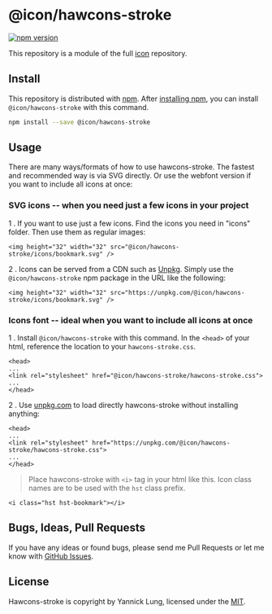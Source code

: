 # @icon/hawcons-stroke

[![npm version](https://img.shields.io/npm/v/@icon/hawcons-stroke.svg)](https://www.npmjs.org/package/@icon/hawcons-stroke)

This repository is a module of the full [icon][icon] repository.

## Install

This repository is distributed with [npm]. After [installing npm][install-npm], you can install `@icon/hawcons-stroke` with this command.

```bash
npm install --save @icon/hawcons-stroke
```

## Usage

There are many ways/formats of how to use hawcons-stroke. The fastest and recommended way is via SVG directly. Or use the webfont version if you want to include all icons at once:

### SVG icons -- when you need just a few icons in your project

 1 . If you want to use just a few icons. Find the icons you need in "icons" folder. Then use them as regular images:

```
<img height="32" width="32" src="@icon/hawcons-stroke/icons/bookmark.svg" />
```

 2 . Icons can be served from a CDN such as [Unpkg][Unpkg]. Simply use the `@icon/hawcons-stroke` npm package in the URL like the following:

```
<img height="32" width="32" src="https://unpkg.com/@icon/hawcons-stroke/icons/bookmark.svg" />
```

### Icons font -- ideal when you want to include all icons at once

 1 . Install `@icon/hawcons-stroke` with this command. In the `<head>` of your html, reference the location to your `hawcons-stroke.css`.

```
<head>
...
<link rel="stylesheet" href="@icon/hawcons-stroke/hawcons-stroke.css">
...
</head>
```

 2 . Use [unpkg.com][Unpkg] to load directly hawcons-stroke without installing anything:

```
<head>
...
<link rel="stylesheet" href="https://unpkg.com/@icon/hawcons-stroke/hawcons-stroke.css">
...
</head>
```

> Place hawcons-stroke with `<i>` tag in your html like this. Icon class names are to be used with the `hst` class prefix.

```
<i class="hst hst-bookmark"></i>
```


## Bugs, Ideas, Pull Requests

If you have any ideas or found bugs, please send me Pull Requests or let me know with [GitHub Issues][github issues].

## License

Hawcons-stroke is copyright by Yannick Lung, licensed under the [MIT][license].

[license]: https://github.com/thecreation/icons/blob/master/modules/hawcons-stroke/LICENSE
[icon]: https://github.com/thecreation/icons
[npm]: https://www.npmjs.com/
[install-npm]: https://docs.npmjs.com/getting-started/installing-node
[sass]: http://sass-lang.com/
[github issues]: https://github.com/thecreation/icons/issues
[Unpkg]: https://unpkg.com